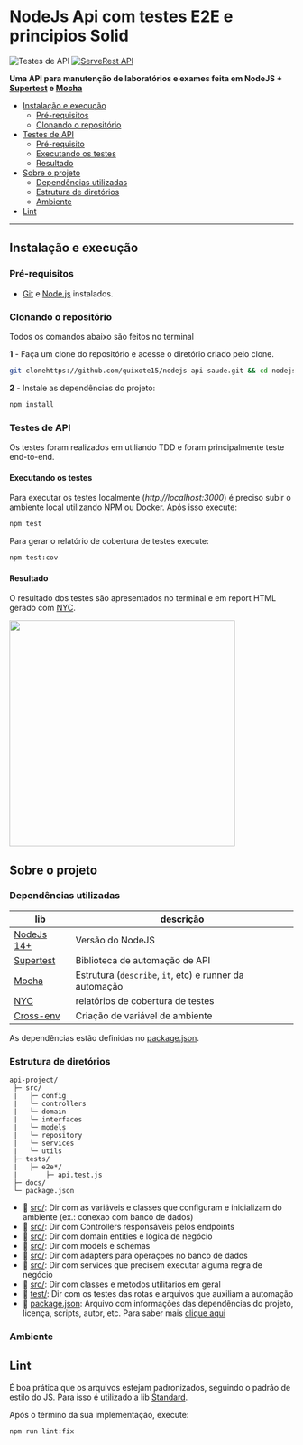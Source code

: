 # NodeJs Api com testes E2E e principios Solid 

![Testes de API](https://github.com/PauloGoncalvesBH/sample-supertest/workflows/Testes%20de%20API/badge.svg)
[![ServeRest API](https://img.shields.io/badge/API-ServeRest-green)](https://github.com/PauloGoncalvesBH/ServeRest/)

**Uma API para manutenção de laboratórios e exames feita em NodeJS + [Supertest](https://www.npmjs.com/package/supertest) e [Mocha](https://www.npmjs.com/package/mocha)**

- [Instalação e execução](#instalação-e-execução)
  - [Pré-requisitos](#pré-requisitos)
  - [Clonando o repositório](#clonando-o-repositório)
- [Testes de API](#testes-de-api)
  - [Pré-requisito](#pré-requisito)
  - [Executando os testes](#executando-os-testes)
  - [Resultado](#resultado)
- [Sobre o projeto](#sobre-o-projeto)
  - [Dependências utilizadas](#dependências-utilizadas)
  - [Estrutura de diretórios](#estrutura-de-diretórios)
  - [Ambiente](#ambiente)
- [Lint](#lint)

---

## Instalação e execução

### Pré-requisitos

- [Git](https://git-scm.com/download/) e [Node.js](https://nodejs.org/en/download/) instalados.

### Clonando o repositório

Todos os comandos abaixo são feitos no terminal

**1** - Faça um clone do repositório e acesse o diretório criado pelo clone.

```sh
git clonehttps://github.com/quixote15/nodejs-api-saude.git && cd nodejs-api-saude
```

**2** - Instale as dependências do projeto:

```sh
npm install
```

### Testes de API

Os testes foram realizados em utiliando TDD e foram principalmente teste end-to-end.

#### Executando os testes

Para executar os testes localmente (_http://localhost:3000_) é preciso subir o ambiente local utilizando NPM ou Docker.
Após isso execute:

```sh
npm test
```

Para gerar o relatório de cobertura de testes execute:

```sh
npm test:cov
```

#### Resultado

O resultado dos testes são apresentados no terminal e em report HTML gerado com [NYC](https://www.npmjs.com/package/nyc).

<img src=https://user-images.githubusercontent.com/29241659/83446839-cbe8d380-a425-11ea-991b-c36cb0337859.png height="400">

## Sobre o projeto

### Dependências utilizadas
| lib | descrição
| --- | ---
| [NodeJs 14+](https://nodejs.org/en/) | Versão do NodeJS
| [Supertest](https://www.npmjs.com/package/supertest) | Biblioteca de automação de API
| [Mocha](https://www.npmjs.com/package/mocha) | Estrutura (`describe`, `it`, etc) e runner da automação
| [NYC](https://www.npmjs.com/package/nyc) | relatórios de cobertura de testes
| [Cross-env](https://www.npmjs.com/package/cross-env)| Criação de variável de ambiente

As dependências estão definidas no [package.json](./package.json).

### Estrutura de diretórios

```
api-project/
 ├─ src/
 |   ├─ config
 |   └─ controllers
 |   └─ domain
 |   └─ interfaces
 |   └─ models
 |   └─ repository
 |   └─ services
 |   └─ utils
 ├─ tests/
 |   ├─ e2e*/
 |       ├─ api.test.js
 ├─ docs/
 └─ package.json
```

- :file_folder: [src/](config): Dir com as variáveis  e classes que configuram e inicializam do ambiente (ex.: conexao com banco de dados)
- :file_folder: [src/](controllers): Dir com Controllers responsáveis pelos endpoints
- :file_folder: [src/](domain): Dir com domain entities e lógica de negócio
- :file_folder: [src/](models): Dir com models e schemas
- :file_folder: [src/](repository): Dir com adapters para operaçoes no banco de dados 
- :file_folder: [src/](services): Dir com services que precisem executar alguma regra de negócio
- :file_folder: [src/](utils): Dir com classes e metodos utilitários em geral
- :file_folder: [test/](test): Dir com os testes das rotas e arquivos que auxiliam a automação
- :page_with_curl: [package.json](package.json): Arquivo com informações das dependências do projeto, licença, scripts, autor, etc. Para saber mais [clique aqui](https://docs.npmjs.com/files/package.json)

### Ambiente

## Lint

É boa prática que os arquivos estejam padronizados, seguindo o padrão de estilo do JS.
Para isso é utilizado a lib [Standard](https://www.npmjs.com/package/standard).

Após o término da sua implementação, execute:

`npm run lint:fix`
